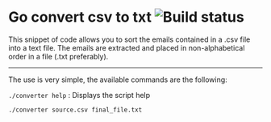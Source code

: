 # Go convert csv to txt ![Build status](https://app.travis-ci.com/Maxoulfou/Go-convert-csv-to-txt.svg?branch=main)

This snippet of code allows you to sort the emails contained in a .csv file into a text file.
The emails are extracted and placed in non-alphabetical order in a file (.txt preferably).

---

The use is very simple, the available commands are the following:

`./converter help` : Displays the script help

`./converter source.csv final_file.txt`
